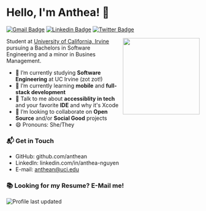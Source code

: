 # Hello, I'm Anthea! 👋

[![Gmail Badge](https://img.shields.io/badge/-anthean@uci.edu-c14438?style=flat&logo=Gmail&logoColor=white)](mailto:anthean@uci.edu "Connect via Email")
[![Linkedin Badge](https://img.shields.io/badge/-Anthea%20Nguyen-0072b1?style=flat&logo=Linkedin&logoColor=white)](https://www.linkedin.com/in/anthea-nguyen/ "Connect on LinkedIn")
[![Twitter Badge](https://img.shields.io/badge/-@_anthean-00acee?style=flat&logo=Twitter&logoColor=white)](https://twitter.com/intent/follow?screen_name=_anthean "Follow on Twitter")

<img align='right' src='https://media.giphy.com/media/bcKmIWkUMCjVm/giphy.gif' width='200"'>

Student at [University of California, Irvine](https://www.ics.uci.edu/) pursuing a Bachelors in Software Engineering and a minor in Busines Management. 

- 🔭 I’m currently studying **Software Engineering** at UC Irvine (zot zot!)
- 🌱 I’m currently learning **mobile** and **full-stack development**
- 💬 Talk to me about **accessiblity in tech** and your favorite **IDE** and why it's Xcode
- 👯 I’m looking to collaborate on **Open Source** and/or **Social Good** projects
- 😄 Pronouns: She/They



### 📬 Get in Touch

- GitHub: github.com/anthean
- LinkedIn: linkedin.com/in/anthea-nguyen
- E-mail: anthean@uci.edu 

### 📚 Looking for my Resume? E-Mail me!


![Profile last updated](https://img.shields.io/github/last-commit/anthean/anthean/master?label=Last%20updated&style=flat)

<!--
**anthean/anthean** is a ✨ _special_ ✨ repository because its `README.md` (this file) appears on your GitHub profile.
![Anthea's github stats](https://github-readme-stats.vercel.app/api?username=anthean&show_icons=true&hide_border=true)
Here are some ideas to get you started:

- 🔭 I’m currently working on ...
- 🌱 I’m currently learning ...
- 👯 I’m looking to collaborate on ...
- 🤔 I’m looking for help with ...
- 💬 Ask me about ...
- 📫 How to reach me: ...
- 😄 Pronouns: ...
- ⚡ Fun fact: ...
-->
